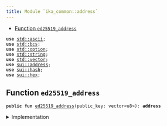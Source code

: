 ```yaml
---
title: Module `ika_common::address`
---
```




-  [Function `ed25519_address`](#ika_common_address_ed25519_address)


<pre><code><b>use</b> <a href="../std/ascii.md#std_ascii">std::ascii</a>;
<b>use</b> <a href="../std/bcs.md#std_bcs">std::bcs</a>;
<b>use</b> <a href="../std/option.md#std_option">std::option</a>;
<b>use</b> <a href="../std/string.md#std_string">std::string</a>;
<b>use</b> <a href="../std/vector.md#std_vector">std::vector</a>;
<b>use</b> <a href="../sui/address.md#sui_address">sui::address</a>;
<b>use</b> <a href="../sui/hash.md#sui_hash">sui::hash</a>;
<b>use</b> <a href="../sui/hex.md#sui_hex">sui::hex</a>;
</code></pre>



<a name="ika_common_address_ed25519_address"></a>

## Function `ed25519_address`



<pre><code><b>public</b> <b>fun</b> <a href="../ika_common/address.md#ika_common_address_ed25519_address">ed25519_address</a>(public_key: vector&lt;u8&gt;): <b>address</b>
</code></pre>



<details>
<summary>Implementation</summary>


<pre><code><b>public</b> <b>fun</b> <a href="../ika_common/address.md#ika_common_address_ed25519_address">ed25519_address</a>(public_key: vector&lt;u8&gt;): <b>address</b> {
    <b>let</b> <b>mut</b> hasher = vector[0u8];
    hasher.append(public_key);
    <b>let</b> address_bytes = hash::blake2b256(&hasher);
    address::from_bytes(address_bytes)
}
</code></pre>



</details>
